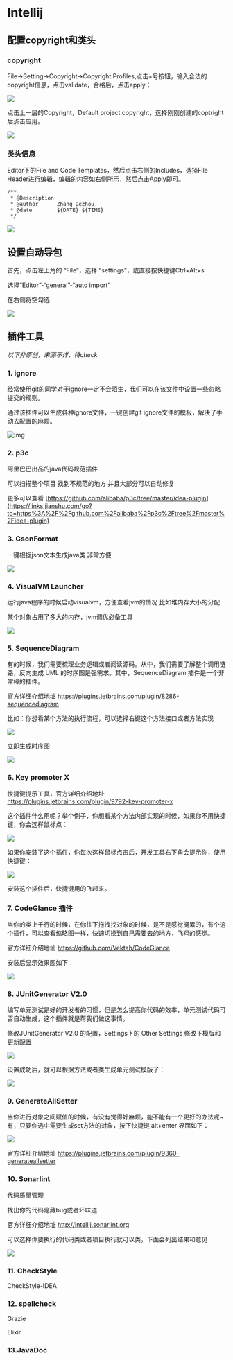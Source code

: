 # Intellij

## 配置copyright和类头

### copyright

File->Setting->Copyright->Copyright Profiles,点击+号按钮，输入合法的copyright信息，点击validate，合格后，点击apply；

![](env.assets/image-20200112133643179.png)

点击上一层的Copyright，Default project copyright，选择刚刚创建的coptright后点击应用。

![](env.assets/image-20200112133737974.png)

### 类头信息

Editor下的File and Code Templates，然后点击右侧的Includes，选择File Header进行编辑，编辑的内容如右侧所示，然后点击Apply即可。

```
/**
 * @Description 
 * @author      Zhang Dezhou
 * @date        ${DATE} ${TIME}
 */
```

![](env.assets/image-20200112134402519.png)

## 设置自动导包

首先，点击左上角的 “File”，选择 “settings”，或直接按快捷键Ctrl+Alt+s

选择“Editor”-“general”-“auto import”

在右侧将空勾选

![](env.assets/image-20200112192606619.png)

## 插件工具

*以下非原创，来源不详，待check*

### 1. ignore

经常使用git的同学对于ignore一定不会陌生，我们可以在该文件中设置一些忽略提交的规则。

通过该插件可以生成各种ignore文件，一键创建git ignore文件的模板，解决了手动去配置的麻烦。

![img](env.assets/17890920-dd3e1ab8d9554c4d-1616225712416.webp)

### 2. p3c

阿里巴巴出品的java代码规范插件

可以扫描整个项目 找到不规范的地方 并且大部分可以自动修复

更多可以查看 [https://github.com/alibaba/p3c/tree/master/idea-plugin](https://links.jianshu.com/go?to=https%3A%2F%2Fgithub.com%2Falibaba%2Fp3c%2Ftree%2Fmaster%2Fidea-plugin)

### 3. GsonFormat

一键根据json文本生成java类 非常方便

![](env.assets/17890920-980ace39358f90fb.webp)

### 4. VisualVM Launcher

运行java程序的时候启动visualvm，方便查看jvm的情况 比如堆内存大小的分配

某个对象占用了多大的内存，jvm调优必备工具

![](env.assets/17890920-6cbcfbefa410a615.webp)

### 5. SequenceDiagram

有的时候，我们需要梳理业务逻辑或者阅读源码。从中，我们需要了解整个调用链路，反向生成 UML 的时序图是强需求。其中，SequenceDiagram 插件是一个非常棒的插件。

官方详细介绍地址 https://plugins.jetbrains.com/plugin/8286-sequencediagram

比如：你想看某个方法的执行流程，可以选择右键这个方法接口或者方法实现

![](env.assets/16c9af927bd51c21)

立即生成时序图

![](env.assets/16c8ae95926992d0)

### 6. Key promoter X

快捷键提示工具，官方详细介绍地址 https://plugins.jetbrains.com/plugin/9792-key-promoter-x

这个插件什么用呢？举个例子，你想看某个方法内部实现的时候，如果你不用快捷键，你会这样鼠标点：

![](env.assets/16c8afe031c97d3b)

如果你安装了这个插件，你每次这样鼠标点击后，开发工具右下角会提示你，使用快捷键：

![](env.assets/16c8aff00f11466e)

安装这个插件后，快捷键用的飞起来。

### 7. CodeGlance 插件

当你的类上千行的时候，在你往下拖拽找对象的时候，是不是感觉挺累的，有个这个插件，可以查看缩略图一样，快速切换到自己需要去的地方，飞翔的感觉。

官方详细介绍地址 https://github.com/Vektah/CodeGlance

安装后显示效果图如下：

![](env.assets/16c8b05cb9f034b6)

### 8. JUnitGenerator V2.0 

编写单元测试是好的开发者的习惯，但是怎么提高你代码的效率，单元测试代码可否自动生成，这个插件就是帮我们做这事情。

修改JUnitGenerator V2.0 的配置，Settings下的 Other Settings 修改下模版和更新配置

![](env.assets/16c8b14cb961e52d)

设置成功后，就可以根据方法或者类生成单元测试模版了：

![](env.assets/16c8b1788ad68bd4)

### 9. GenerateAllSetter

当你进行对象之间赋值的时候，有没有觉得好麻烦，能不能有一个更好的办法呢~ 有，只要你选中需要生成set方法的对象，按下快捷键 alt+enter 界面如下：

![](env.assets/16c8b37369a310b4)

官方详细介绍地址 https://plugins.jetbrains.com/plugin/9360-generateallsetter

### 10. Sonarlint

代码质量管理

找出你的代码隐藏bug或者坏味道

官方详细介绍地址 http://intellij.sonarlint.org

可以选择你要执行的代码类或者项目执行就可以类，下面会列出结果和意见

![](env.assets/16c8b3de261671b4)

### 11. CheckStyle

CheckStyle-IDEA

### 12. spellcheck

Grazie

Elixir

### 13.JavaDoc


